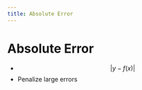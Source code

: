 ```yaml
---
title: Absolute Error
---
```


# Absolute Error
- $$\lvert y-f(x)\rvert$$
- Penalize large errors









